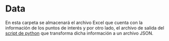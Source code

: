 # Data
 En esta carpeta se almacenará el archivo Excel que cuenta con la información de los puntos de interés y por otro lado, el archivo de salida del [script de python](https://github.com/cexposit/tfg-tourism/excel-to-json) que transforma dicha información a un archivo JSON.
